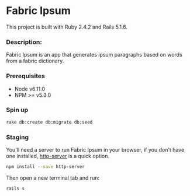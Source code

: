 # Fabric Ipsum
This project is built with Ruby 2.4.2 and Rails 5.1.6.

### Description:
Fabric Ipsum is an app that generates ipsum paragraphs based on words from a fabric dictionary.

### Prerequisites
- Node v6.11.0
- NPM >= v5.3.0

### Spin up
```bash
rake db:create db:migrate db:seed
```

### Staging
You'll need a server to run Fabric Ipsum in your browser, if you don't have one installed, [http-server](https://www.npmjs.com/package/http-server) is a quick option.

```bash
npm install --save http-server
```
Then open a new terminal tab and run:

```bash
rails s
```
